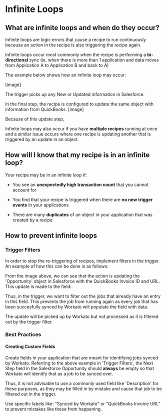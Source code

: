 # Infinite Loops

## What are infinite loops and when do they occur? 
Infinite loops are logic errors that cause a recipe to run continuously because an action in the recipe is also triggering the recipe again.

Infinite loops occur most commonly when the recipe is performing a **bi-directional** sync (ie. when there is more than 1 application and data moves from Application A to Application B and back to A) 

The example below shows how an infinite loop may occur: 

[image]

The trigger picks up any New or Updated information in Salesforce. 

In the final step, the recipe is configured to update the same object with information from QuickBooks.
[image]

Because of this update step, 


Infinite loops may also occur if you have **multiple recipes** running at once and a similar issue occurs where one recipe is updating another that is triggered by an update in an object.

## How will I know that my recipe is in an infinite loop?

Your recipe may be in an infinite loop if:

  * You see an **unexpectedly high transaction count** that you cannot account for
  
  * You find that your recipe is triggered when there are **no new trigger events** in your applications
  
  * There are many **duplicates** of an object in your application that was created by a recipe

## How to prevent infinite loops

### Trigger Filters
In order to stop the re-triggering of recipes, implement filters in the trigger. An example of how this can be done is as follows:


From the image above, we can see that the action is updating the 'Opportunity' object in Salesforce with the QuickBooks Invoice ID and URL. This update is made to the field:. 

Thus, in the trigger, we want to filter out the jobs that already have an entry in this field. This prevents the job from running again as every job that has been succesfully synced by Workato will populate the field with data. 

The update will be picked up by Workato but not processed as it is filtered out by the trigger filter.


### Best Practices

#### Creating Custom Fields
Create fields in your application that are meant for identifying jobs synced by Workato. Referring to the above example in 'Trigger Filters', the Next Step field in the Salesforce Opportunity should **always** be empty so that Workato will identify that as a job to be synced over.

Thus, it is not advisable to use a commonly used field like 'Description' for these purposes, as they may be filled in by mistake and cause that job to be filtered out in the trigger. 

Use specific labels like: "Synced by Workato" or "QuickBooks Invoice URL" to prevent mistakes like these from happening.
